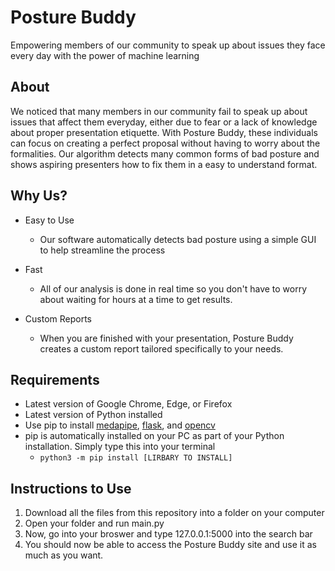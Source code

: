 # Posture Buddy

Empowering members of our community to speak up about issues they face every day with the power of machine learning

## About 
We noticed that many members in our community fail to speak up about issues that affect them everyday, either due to fear or a lack of knowledge about proper presentation etiquette. With Posture Buddy, these individuals can focus on creating a perfect proposal without having to worry about the formalities. Our algorithm detects many common forms of bad posture and shows aspiring presenters how to fix them in a easy to understand format.

## Why Us?
- Easy to Use
    - Our software automatically detects bad 
    posture using a simple GUI to help streamline the process

- Fast
    - All of our analysis is done in real 
      time so you don't have to worry about 
      waiting for hours at a time to get results.

- Custom Reports
    - When you are finished with your presentation, 
    Posture Buddy creates a custom report tailored 
    specifically to your needs.


## Requirements
- Latest version of Google Chrome, Edge, or Firefox
- Latest version of Python installed
- Use pip to install [medapipe](https://pypi.org/project/mediapipe/), [flask](https://pypi.org/project/Flask/), and [opencv](https://pypi.org/project/opencv-python/)
- pip is automatically installed on your PC as part of your Python installation. Simply type this into your terminal
    - ``` python3 -m pip install [LIRBARY TO INSTALL] ```
## Instructions to Use
1. Download all the files from this repository into a folder on your computer
2. Open your folder and run main.py
3. Now, go into your broswer and type 127.0.0.1:5000 into the search bar
4. You should now be able to access the Posture Buddy site and use it as much as you want.
